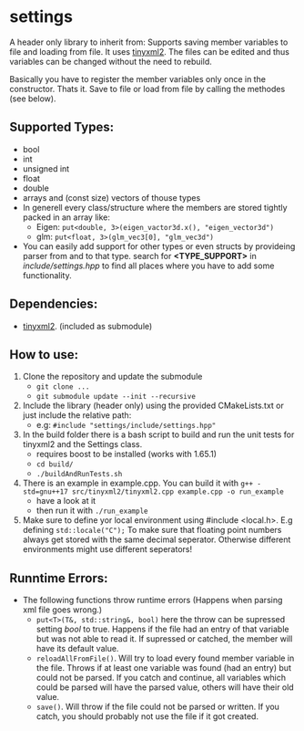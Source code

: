 # settings
A header only library to inherit from: Supports saving member variables to file and loading from file. It uses [tinyxml2](https://github.com/leethomason/tinyxml2).
The files can be edited and thus variables can be changed without the need to rebuild.

Basically you have to register the member variables only once in the constructor. Thats it. Save to file or load from file by calling the methodes (see below).

## Supported Types:
 * bool
 * int
 * unsigned int
 * float
 * double
 * arrays and (const size) vectors of thouse types
 * In generell every class/structure where the members are stored tightly packed in an array like:
     * Eigen: `put<double, 3>(eigen_vactor3d.x(), "eigen_vector3d")`
     * glm:   `put<float, 3>(glm_vec3[0], "glm_vec3d")` 
 * You can easily add support for other types or even structs by provideing parser from and to that type. search for **<TYPE_SUPPORT>** in *include/settings.hpp* to find all places where you have to add some functionality.
 
## Dependencies:
 * [tinyxml2](https://github.com/leethomason/tinyxml2). (included as submodule)
 
## How to use:
 1. Clone the repository and update the submodule
    * `git clone ...`
    * `git submodule update --init --recursive`
 2. Include the library (header only) using the provided CMakeLists.txt or just include the relative path: 
    * e.g: `#include "settings/include/settings.hpp"`
 3. In the build folder there is a bash script to build and run the unit tests for tinyxml2 and the Settings class.
    * requires boost to be installed (works with 1.65.1)
    * `cd build/`
    * `./buildAndRunTests.sh`
 4. There is an example in example.cpp. You can build it with `g++ -std=gnu++17 src/tinyxml2/tinyxml2.cpp example.cpp -o run_example`
    * have a look at it
    * then run it with `./run_example`
 5. Make sure to define yor local environment using #include <local.h>. E.g defining `std::locale("C");` To make sure that floating point numbers always get stored with the same decimal seperator. Otherwise different environments might use different seperators!
    
  ## Runntime Errors:
 *  The following functions throw runtime errors (Happens when parsing xml file goes wrong.)
    * `put<T>(T&, std::string&, bool)` here the throw can be supressed setting *bool* to true. Happens if the file had an entry of that variable but was not able to read it. If supressed or catched, the member will have its default value.
    * `reloadAllFromFile()`. Will try to load every found member variable in the file. Throws if at least one variable was found (had an entry) but could not be parsed. If you catch and continue, all variables which could be parsed will have the parsed value, others will have their old value.
    * `save()`. Will throw if the file could not be parsed or written. If you catch, you should probably not use the file if it got created.
 
